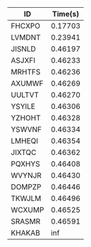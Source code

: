 |ID|Time(s)|
|-|-|
|FHCXPO|0.17703|
|LVMDNT|0.23941|
|JISNLD|0.46197|
|ASJXFI|0.46233|
|MRHTFS|0.46236|
|AXUMWF|0.46269|
|UULTVT|0.46270|
|YSYILE|0.46306|
|YZHOHT|0.46328|
|YSWVNF|0.46334|
|LMHEQI|0.46354|
|JIXTQC|0.46362|
|PQXHYS|0.46408|
|WVYNJR|0.46430|
|DOMPZP|0.46446|
|TKWJLM|0.46496|
|WCXUMP|0.46525|
|SRASMR|0.46591|
|KHAKAB|inf|
